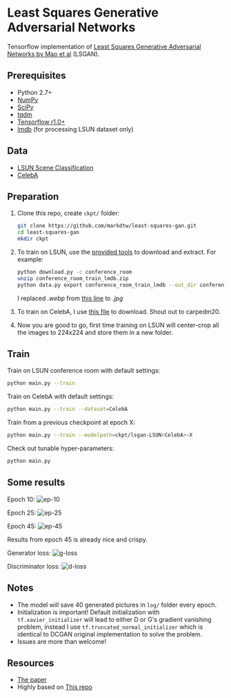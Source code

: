 # Least Squares Generative Adversarial Networks
Tensorflow implementation of [Least Squares Generative Adversarial Networks by Mao et al](https://arxiv.org/abs/1611.04076) (LSGAN).

## Prerequisites
- Python 2.7+
- [NumPy](http://www.numpy.org/)
- [SciPy](https://www.scipy.org/)
- [tqdm](https://pypi.python.org/pypi/tqdm)
- [Tensorflow r1.0+](https://www.tensorflow.org/install/)
- [lmdb](https://lmdb.readthedocs.io/en/release/) (for processing LSUN dataset only)


## Data
- [LSUN Scene Classification](http://lsun.cs.princeton.edu/)
- [CelebA](http://mmlab.ie.cuhk.edu.hk/projects/CelebA.html)


## Preparation
1. Clone this repo, create `ckpt/` folder:
   ```bash
   git clone https://github.com/markdtw/least-squares-gan.git
   cd least-squares-gan
   mkdir ckpt
   ```
2. To train on LSUN, use the [provided tools](https://github.com/fyu/lsun) to download and extract. For example:
   ```bash
   python download.py -c conference_room
   unzip conference_room_train_lmdb.zip
   python data.py export conference_room_train_lmdb --out_dir conference_room_train_images --flat
   ```
   I replaced _.webp_ from [this line](https://github.com/fyu/lsun/blob/master/data.py#L49) to _.jpg_

3. To train on CelebA, I use [this file](https://github.com/carpedm20/DCGAN-tensorflow/blob/master/download.py) to download. Shout out to carpedm20.

4. Now you are good to go, first time training on LSUN will center-crop all the images to 224x224 and store them in a new folder.

## Train
Train on LSUN conference room with default settings:
```bash
python main.py --train
```
Train on CelebA with default settings:
```bash
python main.py --train --dataset=CelebA
```
Train from a previous checkpoint at epoch X:
```bash
python main.py --train --modelpath=ckpt/lsgan-LSUN<CelebA>-X
```
Check out tunable hyper-parameters:
```bash
python main.py
```

## Some results

Epoch 10:
![ep-10](https://github.com/markdtw/least-squares-gan/blob/master/log/generated-ep-10.jpg)

Epoch 25:
![ep-25](https://github.com/markdtw/least-squares-gan/blob/master/log/generated-ep-25.jpg)

Epoch 45:
![ep-45](https://github.com/markdtw/least-squares-gan/blob/master/log/generated-ep-45.jpg)

Results from epoch 45 is already nice and crispy.

Generator loss:
![g-loss](https://github.com/markdtw/least-squares-gan/blob/master/log/gloss.png)

Discriminator loss:
![d-loss](https://github.com/markdtw/least-squares-gan/blob/master/log/dloss.png)


## Notes
- The model will save 40 generated pictures in `log/` folder every epoch.
- Initialization is important! Default initialization with `tf.xavier_initializer` will lead to either D or G's gradient vanishing problem, instead I use `tf.truncated_normal_initializer` which is identical to DCGAN original implementation to solve the problem.
- Issues are more than welcome!


## Resources
- [The paper](https://arxiv.org/abs/1611.04076)
- Highly based on [This repo](https://github.com/cameronfabbri/LSGANs-Tensorflow)

